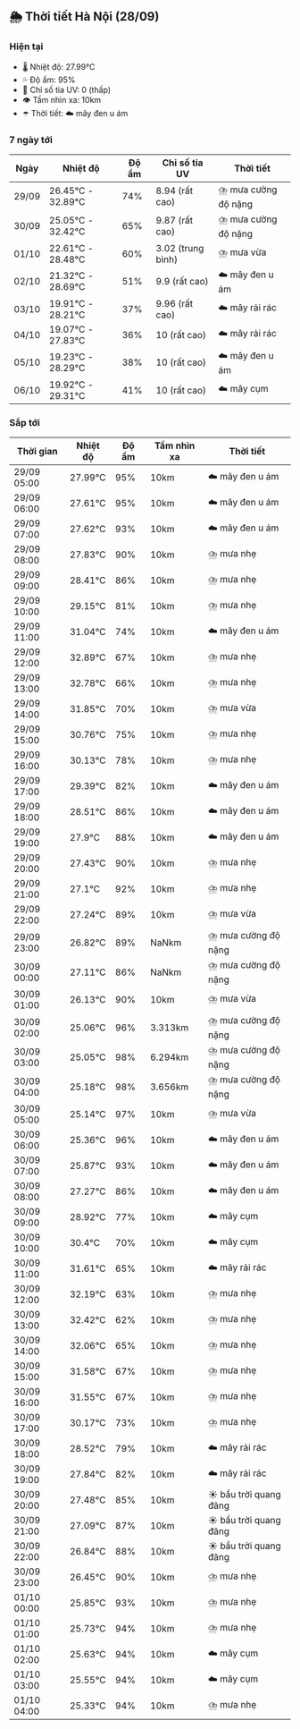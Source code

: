 ## 🌦️ Thời tiết Hà Nội (28/09)

### Hiện tại

- 🌡️ Nhiệt độ: 27.99℃
- 💦 Độ ẩm: 95%
- 🌟 Chỉ số tia UV: 0 (thấp)
- 👁️ Tầm nhìn xa: 10km
- ☂️ Thời tiết: ☁️ mây đen u ám

### 7 ngày tới

| Ngày | Nhiệt độ | Độ ẩm | Chỉ số tia UV | Thời tiết |
| --- | --- | --- | --- | --- |
| 29/09 | 26.45℃ - 32.89℃ | 74% | 8.94 (rất cao) | ⛈️ mưa cường độ nặng |
| 30/09 | 25.05℃ - 32.42℃ | 65% | 9.87 (rất cao) | ⛈️ mưa cường độ nặng |
| 01/10 | 22.61℃ - 28.48℃ | 60% | 3.02 (trung bình) | ⛈️ mưa vừa |
| 02/10 | 21.32℃ - 28.69℃ | 51% | 9.9 (rất cao) | ☁️ mây đen u ám |
| 03/10 | 19.91℃ - 28.21℃ | 37% | 9.96 (rất cao) | ☁️ mây rải rác |
| 04/10 | 19.07℃ - 27.83℃ | 36% | 10 (rất cao) | ☁️ mây rải rác |
| 05/10 | 19.23℃ - 28.29℃ | 38% | 10 (rất cao) | ☁️ mây đen u ám |
| 06/10 | 19.92℃ - 29.31℃ | 41% | 10 (rất cao) | ☁️ mây cụm |

### Sắp tới

| Thời gian | Nhiệt độ | Độ ẩm | Tầm nhìn xa | Thời tiết |
| --- | --- | --- | --- | --- |
| 29/09 05:00 | 27.99℃ | 95% | 10km | ☁️ mây đen u ám |
| 29/09 06:00 | 27.61℃ | 95% | 10km | ☁️ mây đen u ám |
| 29/09 07:00 | 27.62℃ | 93% | 10km | ☁️ mây đen u ám |
| 29/09 08:00 | 27.83℃ | 90% | 10km | ⛈️ mưa nhẹ |
| 29/09 09:00 | 28.41℃ | 86% | 10km | ⛈️ mưa nhẹ |
| 29/09 10:00 | 29.15℃ | 81% | 10km | ⛈️ mưa nhẹ |
| 29/09 11:00 | 31.04℃ | 74% | 10km | ☁️ mây đen u ám |
| 29/09 12:00 | 32.89℃ | 67% | 10km | ⛈️ mưa nhẹ |
| 29/09 13:00 | 32.78℃ | 66% | 10km | ⛈️ mưa nhẹ |
| 29/09 14:00 | 31.85℃ | 70% | 10km | ⛈️ mưa vừa |
| 29/09 15:00 | 30.76℃ | 75% | 10km | ⛈️ mưa nhẹ |
| 29/09 16:00 | 30.13℃ | 78% | 10km | ⛈️ mưa nhẹ |
| 29/09 17:00 | 29.39℃ | 82% | 10km | ☁️ mây đen u ám |
| 29/09 18:00 | 28.51℃ | 86% | 10km | ☁️ mây đen u ám |
| 29/09 19:00 | 27.9℃ | 88% | 10km | ☁️ mây đen u ám |
| 29/09 20:00 | 27.43℃ | 90% | 10km | ⛈️ mưa nhẹ |
| 29/09 21:00 | 27.1℃ | 92% | 10km | ⛈️ mưa nhẹ |
| 29/09 22:00 | 27.24℃ | 89% | 10km | ⛈️ mưa vừa |
| 29/09 23:00 | 26.82℃ | 89% | NaNkm | ⛈️ mưa cường độ nặng |
| 30/09 00:00 | 27.11℃ | 86% | NaNkm | ⛈️ mưa cường độ nặng |
| 30/09 01:00 | 26.13℃ | 90% | 10km | ⛈️ mưa vừa |
| 30/09 02:00 | 25.06℃ | 96% | 3.313km | ⛈️ mưa cường độ nặng |
| 30/09 03:00 | 25.05℃ | 98% | 6.294km | ⛈️ mưa cường độ nặng |
| 30/09 04:00 | 25.18℃ | 98% | 3.656km | ⛈️ mưa cường độ nặng |
| 30/09 05:00 | 25.14℃ | 97% | 10km | ⛈️ mưa vừa |
| 30/09 06:00 | 25.36℃ | 96% | 10km | ☁️ mây đen u ám |
| 30/09 07:00 | 25.87℃ | 93% | 10km | ☁️ mây đen u ám |
| 30/09 08:00 | 27.27℃ | 86% | 10km | ☁️ mây đen u ám |
| 30/09 09:00 | 28.92℃ | 77% | 10km | ☁️ mây cụm |
| 30/09 10:00 | 30.4℃ | 70% | 10km | ☁️ mây cụm |
| 30/09 11:00 | 31.61℃ | 65% | 10km | ☁️ mây rải rác |
| 30/09 12:00 | 32.19℃ | 63% | 10km | ⛈️ mưa nhẹ |
| 30/09 13:00 | 32.42℃ | 62% | 10km | ⛈️ mưa nhẹ |
| 30/09 14:00 | 32.06℃ | 65% | 10km | ⛈️ mưa nhẹ |
| 30/09 15:00 | 31.58℃ | 67% | 10km | ⛈️ mưa nhẹ |
| 30/09 16:00 | 31.55℃ | 67% | 10km | ⛈️ mưa nhẹ |
| 30/09 17:00 | 30.17℃ | 73% | 10km | ⛈️ mưa nhẹ |
| 30/09 18:00 | 28.52℃ | 79% | 10km | ☁️ mây rải rác |
| 30/09 19:00 | 27.84℃ | 82% | 10km | ☁️ mây rải rác |
| 30/09 20:00 | 27.48℃ | 85% | 10km | ☀️ bầu trời quang đãng |
| 30/09 21:00 | 27.09℃ | 87% | 10km | ☀️ bầu trời quang đãng |
| 30/09 22:00 | 26.84℃ | 88% | 10km | ☀️ bầu trời quang đãng |
| 30/09 23:00 | 26.45℃ | 90% | 10km | ⛈️ mưa nhẹ |
| 01/10 00:00 | 25.85℃ | 93% | 10km | ⛈️ mưa nhẹ |
| 01/10 01:00 | 25.73℃ | 94% | 10km | ⛈️ mưa nhẹ |
| 01/10 02:00 | 25.63℃ | 94% | 10km | ☁️ mây cụm |
| 01/10 03:00 | 25.55℃ | 94% | 10km | ☁️ mây cụm |
| 01/10 04:00 | 25.33℃ | 94% | 10km | ⛈️ mưa nhẹ |
